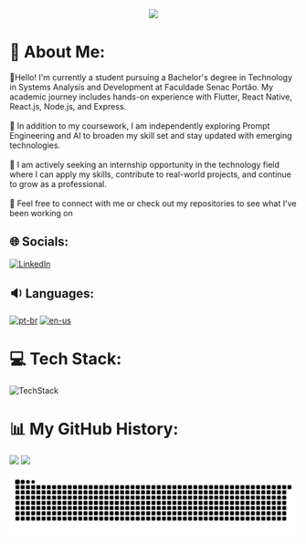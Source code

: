 <p align='center'>
  <img src="https://capsule-render.vercel.app/api?type=venom&height=200&text=Welcome!&fontSize=70&color=0:8A2BE2,100:23FFA3&stroke=23FFA3"></img>
</p>

# 💫 About Me:
👋Hello! I'm currently a student pursuing a Bachelor's degree in Technology in Systems Analysis and Development at Faculdade Senac Portão. My academic journey includes hands-on experience with Flutter, React Native, React.js, Node.js, and Express.<br><br>🌱 In addition to my coursework, I am independently exploring Prompt Engineering and AI to broaden my skill set and stay updated with emerging technologies.<br><br>🔭 I am actively seeking an internship opportunity in the technology field where I can apply my skills, contribute to real-world projects, and continue to grow as a professional.<br><br>🤝 Feel free to connect with me or check out my repositories to see what I've been working on

## 🌐 Socials:
[![LinkedIn](https://skillicons.dev/icons?i=linkedin)](https://linkedin.com/in/arthur-venturi-7549952b9) 

## 🔉 Languages:
[![pt-br](https://img.shields.io/badge/lang-pt--br-green.svg)](https://github.com/ArthurVenturi/ArthurVenturi/blob/languages/README.md)
[![en-us](https://img.shields.io/badge/lang-en--us-red.svg)](https://github.com/ArthurVenturi/ArthurVenturi/blob/README.en-us.md)

# 💻 Tech Stack:
![TechStack](https://skillicons.dev/icons?i=html,css,bootstrap,js,react,nodejs,express,py,angular,java,hibernate,spring,cs,php,git,github,figma,xd,arduino,dart,mysql,postgres,prisma,firebase,git,github)

# 📊 My GitHub History:
![](https://github-readme-stats.vercel.app/api?username=ArthurVenturi&theme=github_dark&hide_border=false&include_all_commits=true&count_private=true)
![](https://github-readme-stats.vercel.app/api/top-langs/?username=ArthurVenturi&theme=github_dark&hide_border=false&include_all_commits=true&count_private=true&layout=compact)<br/>

![Snake animation](https://github.com/ArthurVenturi/ArthurVenturi/blob/output/github-contribution-grid-snake-dark.svg)
